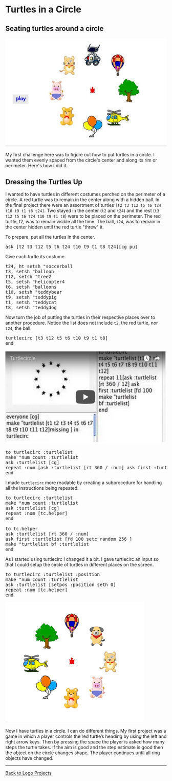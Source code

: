 # Turtles in a Circle

## Seating turtles around a circle

![pinger1.jpg](../images/pinger1.jpg)

My first challenge here was to figure out how to put turtles in a
circle. I wanted them evenly spaced from the circle's center and along
its rim or perimeter.  Here's how I did it.

## Dressing the Turtles Up

I wanted to have turtles in different costumes perched on the
perimeter of a circle. A red turtle was to remain in the center along
with a hidden ball. In the final project there were an assortment of
turtles `[t2 t3 t12 t5 t6 t24 t10 t9 t1 t8 t24]`. Two stayed in the
center (`t2` and `t24`) and the rest (`t3 t12 t5 t6 t24 t10 t9 t1 t8`)
were to be placed on the perimeter. The red turtle, t2, was to remain
visible all the time. The ball, `t24`, was to remain in the center
hidden until the red turtle "threw" it.

To prepare, put all the turtles in the center.

<pre>
ask [t2 t3 t12 t5 t6 t24 t10 t9 t1 t8 t24][cg pu]
</pre>

Give each turtle its costume.

<pre>
t24, ht setsh "soccerball
t3, setsh "balloon
t12, setsh "tree2
t5, setsh "helicopter4
t6, setsh "balloons
t10, setsh "teddybear
t9, setsh "teddypig
t1, setsh "teddycat
t8, setsh "teddydog
</pre>

Now turn the job of putting the turtles in their respective places
over to another procedure. Notice the list does not include `t2`, the
red turtle, nor `t24`, the ball.

<pre>
turtlecirc [t3 t12 t5 t6 t10 t9 t1 t8]
end
</pre>

[![Circle](../images/video51.png)](https://youtu.be/QYyd-ye88Bw)

<pre>
to turtlecirc :turtlelist
make "num count :turtlelist
ask :turtlelist [cg]
repeat :num [ask :turtlelist [rt 360 / :num] ask first :turtlelist [fd 100 setc random 256 ]make "turtlelist bf :turtlelist]
end
</pre>

I made `turtlecirc` more readable by creating a subprocedure for
handling all the instructions being repeated.

<pre>
to turtlecirc :turtlelist
make "num count :turtlelist
ask :turtlelist [cg]
repeat :num [tc.helper]
end

to tc.helper
ask :turtlelist [rt 360 / :num]
ask first :turtlelist [fd 100 setc random 256 ]
make "turtlelist bf :turtlelist
end
</pre>

As I started using turtlecirc I changed it a bit. I gave turtlecirc an
input so that I could setup the circle of turtles in different places
on the screen.

<pre>
to turtlecirc :turtlelist :position
make "num count :turtlelist
ask :turtlelist [setpos :position seth 0]
repeat :num [tc.helper]
end
</pre>

![circleturtles.png](../images/circleturtles.png)

Now I have turtles in a circle. I can do different things. My first
project was a game in which a player controls the red turtle’s heading
by using the left and right arrow keys. Then by pressing the space the
player is asked how many steps the turtle takes. If the aim is good
and the step estimate is good then the object on the circle changes
shape. The player continues until all ring objects have changed.

----

[Back to Logo Projects](../LogoProjects.md)
